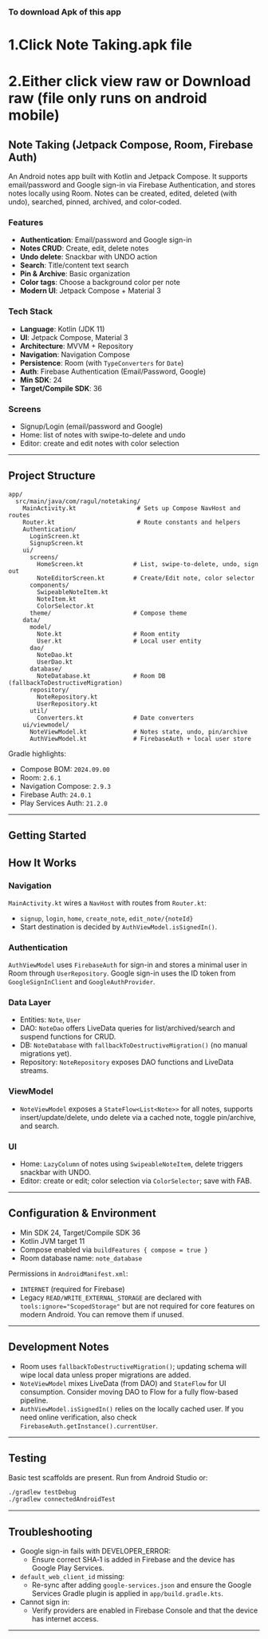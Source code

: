 ### To download Apk of this app
  # 1.Click Note Taking.apk file
  # 2.Either click view raw or Download raw (file only runs on android mobile)

## Note Taking (Jetpack Compose, Room, Firebase Auth)

An Android notes app built with Kotlin and Jetpack Compose. It supports email/password and Google sign-in via Firebase Authentication, and stores notes locally using Room. Notes can be created, edited, deleted (with undo), searched, pinned, archived, and color‑coded.

### Features
- **Authentication**: Email/password and Google sign-in
- **Notes CRUD**: Create, edit, delete notes
- **Undo delete**: Snackbar with UNDO action
- **Search**: Title/content text search
- **Pin & Archive**: Basic organization
- **Color tags**: Choose a background color per note
- **Modern UI**: Jetpack Compose + Material 3

### Tech Stack
- **Language**: Kotlin (JDK 11)
- **UI**: Jetpack Compose, Material 3
- **Architecture**: MVVM + Repository
- **Navigation**: Navigation Compose
- **Persistence**: Room (with `TypeConverters` for `Date`)
- **Auth**: Firebase Authentication (Email/Password, Google)
- **Min SDK**: 24
- **Target/Compile SDK**: 36

### Screens
- Signup/Login (email/password and Google)
- Home: list of notes with swipe-to-delete and undo
- Editor: create and edit notes with color selection

---

## Project Structure
```text
app/
  src/main/java/com/ragul/notetaking/
    MainActivity.kt                 # Sets up Compose NavHost and routes
    Router.kt                       # Route constants and helpers
    Authentication/
      LoginScreen.kt
      SignupScreen.kt
    ui/
      screens/
        HomeScreen.kt              # List, swipe-to-delete, undo, sign out
        NoteEditorScreen.kt        # Create/Edit note, color selector
      components/
        SwipeableNoteItem.kt
        NoteItem.kt
        ColorSelector.kt
      theme/                       # Compose theme
    data/
      model/
        Note.kt                    # Room entity
        User.kt                    # Local user entity
      dao/
        NoteDao.kt
        UserDao.kt
      database/
        NoteDatabase.kt            # Room DB (fallbackToDestructiveMigration)
      repository/
        NoteRepository.kt
        UserRepository.kt
      util/
        Converters.kt              # Date converters
    ui/viewmodel/
      NoteViewModel.kt             # Notes state, undo, pin/archive
      AuthViewModel.kt             # FirebaseAuth + local user store
```

Gradle highlights:
- Compose BOM: `2024.09.00`
- Room: `2.6.1`
- Navigation Compose: `2.9.3`
- Firebase Auth: `24.0.1`
- Play Services Auth: `21.2.0`

---

## Getting Started

## How It Works

### Navigation
`MainActivity.kt` wires a `NavHost` with routes from `Router.kt`:
- `signup`, `login`, `home`, `create_note`, `edit_note/{noteId}`
- Start destination is decided by `AuthViewModel.isSignedIn()`.

### Authentication
`AuthViewModel` uses `FirebaseAuth` for sign-in and stores a minimal user in Room through `UserRepository`. Google sign-in uses the ID token from `GoogleSignInClient` and `GoogleAuthProvider`.

### Data Layer
- Entities: `Note`, `User`
- DAO: `NoteDao` offers LiveData queries for list/archived/search and suspend functions for CRUD.
- DB: `NoteDatabase` with `fallbackToDestructiveMigration()` (no manual migrations yet).
- Repository: `NoteRepository` exposes DAO functions and LiveData streams.

### ViewModel
- `NoteViewModel` exposes a `StateFlow<List<Note>>` for all notes, supports insert/update/delete, undo delete via a cached note, toggle pin/archive, and search.

### UI
- Home: `LazyColumn` of notes using `SwipeableNoteItem`, delete triggers snackbar with UNDO.
- Editor: create or edit; color selection via `ColorSelector`; save with FAB.

---

## Configuration & Environment
- Min SDK 24, Target/Compile SDK 36
- Kotlin JVM target 11
- Compose enabled via `buildFeatures { compose = true }`
- Room database name: `note_database`

Permissions in `AndroidManifest.xml`:
- `INTERNET` (required for Firebase)
- Legacy `READ/WRITE_EXTERNAL_STORAGE` are declared with `tools:ignore="ScopedStorage"` but are not required for core features on modern Android. You can remove them if unused.

---

## Development Notes
- Room uses `fallbackToDestructiveMigration()`; updating schema will wipe local data unless proper migrations are added.
- `NoteViewModel` mixes LiveData (from DAO) and `StateFlow` for UI consumption. Consider moving DAO to Flow for a fully flow-based pipeline.
- `AuthViewModel.isSignedIn()` relies on the locally cached user. If you need online verification, also check `FirebaseAuth.getInstance().currentUser`.

---

## Testing
Basic test scaffolds are present. Run from Android Studio or:
```bash
./gradlew testDebug
./gradlew connectedAndroidTest
```

---

## Troubleshooting
- Google sign-in fails with DEVELOPER_ERROR:
  - Ensure correct SHA‑1 is added in Firebase and the device has Google Play Services.
- `default_web_client_id` missing:
  - Re-sync after adding `google-services.json` and ensure the Google Services Gradle plugin is applied in `app/build.gradle.kts`.
- Cannot sign in:
  - Verify providers are enabled in Firebase Console and that the device has internet access.

---
